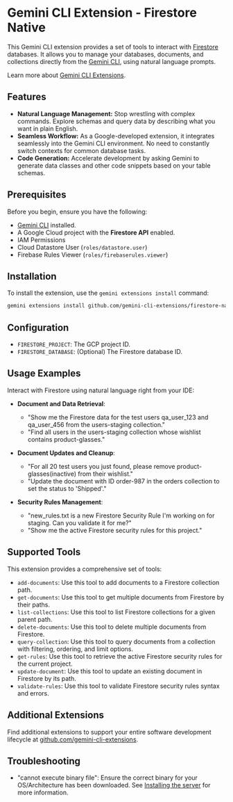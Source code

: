 # Gemini CLI Extension - Firestore Native

This Gemini CLI extension provides a set of tools to interact with [Firestore](https://cloud.google.com/firestore/docs) databases. It allows you to manage your databases, documents, and collections directly from the [Gemini CLI](https://google-gemini.github.io/gemini-cli/), using natural language prompts.

Learn more about [Gemini CLI Extensions](https://github.com/google-gemini/gemini-cli/blob/main/docs/extension.md).

## Features

* **Natural Language Management:** Stop wrestling with complex commands. Explore schemas and query data by describing what you want in plain English.
* **Seamless Workflow:** As a Google-developed extension, it integrates seamlessly into the Gemini CLI environment. No need to constantly switch contexts for common database tasks.
* **Code Generation:** Accelerate development by asking Gemini to generate data classes and other code snippets based on your table schemas.

## Prerequisites

Before you begin, ensure you have the following:

*   [Gemini CLI](https://github.com/google-gemini/gemini-cli) installed.
*   A Google Cloud project with the **Firestore API** enabled.
*   IAM Permissions
  *   Cloud Datastore User (`roles/datastore.user`)
  *   Firebase Rules Viewer (`roles/firebaserules.viewer`) 

## Installation

To install the extension, use the `gemini extensions install` command:

```bash
gemini extensions install github.com/gemini-cli-extensions/firestore-native
```

## Configuration

*   `FIRESTORE_PROJECT`: The GCP project ID.
*   `FIRESTORE_DATABASE`: (Optional) The Firestore database ID.

## Usage Examples

Interact with Firestore using natural language right from your IDE:

* **Document and Data Retrieval**:

  * "Show me the Firestore data for the test users qa_user_123 and qa_user_456 from the users-staging collection."
  * "Find all users in the users-staging collection whose wishlist contains product-glasses."

* **Document Updates and Cleanup**:
  * "For all 20 test users you just found, please remove product-glasses(inactive) from their wishlist."
  * "Update the document with ID order-987 in the orders collection to set the status to 'Shipped'."

* **Security Rules Management**:
  * "new_rules.txt is a new Firestore Security Rule I'm working on for staging. Can you validate it for me?"
  * "Show me the active Firestore security rules for this project."

## Supported Tools

This extension provides a comprehensive set of tools:

* `add-documents`: Use this tool to add documents to a Firestore collection path.
* `get-documents`: Use this tool to get multiple documents from Firestore by their paths.
* `list-collections`: Use this tool to list Firestore collections for a given parent path.
* `delete-documents`: Use this tool to delete multiple documents from Firestore.
* `query-collection`: Use this tool to query documents from a collection with filtering, ordering, and limit options.
* `get-rules`: Use this tool to retrieve the active Firestore security rules for the current project.
* `update-document`: Use this tool to update an existing document in Firestore by its path.
* `validate-rules`: Use this tool to validate Firestore security rules syntax and errors.

## Additional Extensions

Find additional extensions to support your entire software development lifecycle at [github.com/gemini-cli-extensions](https://github.com/gemini-cli-extensions).

## Troubleshooting

* "cannot execute binary file": Ensure the correct binary for your OS/Architecture has been downloaded. See [Installing the server](https://googleapis.github.io/genai-toolbox/getting-started/introduction/#installing-the-server) for more information.
